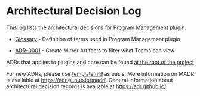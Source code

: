 # Architectural Decision Log

This log lists the architectural decisions for Program Management plugin.

* [Glossary](glossary.md) - Definition of terms used in Program Management plugin

<!-- adrlog Regenerate the content by using "adr-log -e "+(template|glossary).md" -i". You can install it via "npm install -g adr-log" -->

* [ADR-0001](0001-mirror-milestones.md) - Create Mirror Artifacts to filter what Teams can view

<!-- adrlogstop -->

ADRs that applies to plugins and core can be found [at the root of the project](../../../adr/index.md)

For new ADRs, please use [template.md](template.md) as basis.
More information on MADR is available at <https://adr.github.io/madr/>.
General information about architectural decision records is available at <https://adr.github.io/>.
